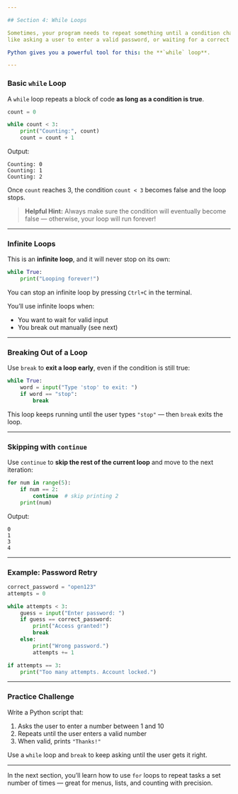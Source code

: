 ```yaml
---

## Section 4: While Loops

Sometimes, your program needs to repeat something until a condition changes —
like asking a user to enter a valid password, or waiting for a correct answer.

Python gives you a powerful tool for this: the **`while` loop**.

---
```


### Basic `while` Loop

A `while` loop repeats a block of code **as long as a condition is true**.

```python
count = 0

while count < 3:
    print("Counting:", count)
    count = count + 1
```

Output:

```
Counting: 0
Counting: 1
Counting: 2
```

Once `count` reaches 3, the condition `count < 3` becomes false and the loop
stops.

> **Helpful Hint:**
> Always make sure the condition will eventually become false — otherwise, your
> loop will run forever!

---

### Infinite Loops

This is an **infinite loop**, and it will never stop on its own:

```python
while True:
    print("Looping forever!")
```

You can stop an infinite loop by pressing `Ctrl+C` in the terminal.

You’ll use infinite loops when:

* You want to wait for valid input
* You break out manually (see next)

---

### Breaking Out of a Loop

Use `break` to **exit a loop early**, even if the condition is still true:

```python
while True:
    word = input("Type 'stop' to exit: ")
    if word == "stop":
        break
```

This loop keeps running until the user types `"stop"` — then `break` exits the
loop.

---

### Skipping with `continue`

Use `continue` to **skip the rest of the current loop** and move to the next
iteration:

```python
for num in range(5):
    if num == 2:
        continue  # skip printing 2
    print(num)
```

Output:

```
0
1
3
4
```

---

### Example: Password Retry

```python
correct_password = "open123"
attempts = 0

while attempts < 3:
    guess = input("Enter password: ")
    if guess == correct_password:
        print("Access granted!")
        break
    else:
        print("Wrong password.")
        attempts += 1

if attempts == 3:
    print("Too many attempts. Account locked.")
```

---

### Practice Challenge

Write a Python script that:

1. Asks the user to enter a number between 1 and 10
2. Repeats until the user enters a valid number
3. When valid, prints `"Thanks!"`

Use a `while` loop and `break` to keep asking until the user gets it right.

---

In the next section, you’ll learn how to use `for` loops to repeat tasks a set
number of times — great for menus, lists, and counting with precision.


